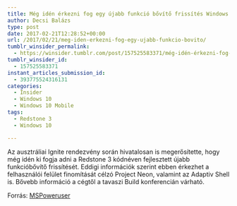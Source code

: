 ```yaml
---
title: Még idén érkezni fog egy újabb funkció bővítő frissítés Windows 10-hez
author: Decsi Balázs
type: post
date: 2017-02-21T12:28:52+00:00
url: /2017/02/21/meg-iden-erkezni-fog-egy-ujabb-funkcio-bovito/
tumblr_winsider_permalink:
  - https://winsider.tumblr.com/post/157525583371/még-idén-érkezni-fog-egy-újabb-funkció-bővítő
tumblr_winsider_id:
  - 157525583371
instant_articles_submission_id:
  - 393775524316131
categories:
  - Insider
  - Windows 10
  - Windows 10 Mobile
tags:
  - Redstone 3
  - Windows 10

---
```

Az ausztráliai Ignite rendezvény során hivatalosan is megerősítette, hogy még idén ki fogja adni a Redstone 3 kódnéven fejlesztett újabb funkcióbővítő frissítését. Eddigi információk szerint ebben érkezhet a felhasználói felület finomítását célzó Project Neon, valamint az Adaptiv Shell is. Bővebb információ a cégtől a tavaszi Build konferencián várható.

Forrás: [MSPoweruser][1]

 [1]: https://mspoweruser.com/microsoft-confirms-second-major-update-for-windows-10-later-this-year/